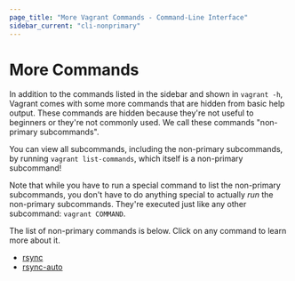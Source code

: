 ```yaml
---
page_title: "More Vagrant Commands - Command-Line Interface"
sidebar_current: "cli-nonprimary"
---
```


# More Commands

In addition to the commands listed in the sidebar and shown in `vagrant -h`,
Vagrant comes with some more commands that are hidden from basic help output.
These commands are hidden because they're not useful to beginners or they're
not commonly used. We call these commands "non-primary subcommands".

You can view all subcommands, including the non-primary subcommands,
by running `vagrant list-commands`, which itself is a non-primary subcommand!

Note that while you have to run a special command to list the non-primary
subcommands, you don't have to do anything special to actually _run_ the
non-primary subcommands. They're executed just like any other subcommand:
`vagrant COMMAND`.

The list of non-primary commands is below. Click on any command to learn
more about it.

* [rsync](/v2/cli/rsync.html)
* [rsync-auto](/v2/cli/rsync-auto.html)
